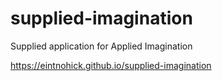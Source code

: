 # supplied-imagination
Supplied application for Applied Imagination

https://eintnohick.github.io/supplied-imagination
